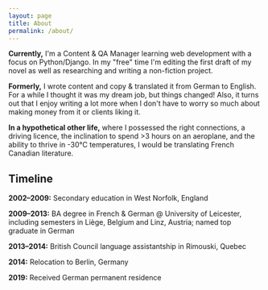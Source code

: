 ```yaml
---
layout: page
title: About
permalink: /about/
---
```


**Currently,** I'm a Content & QA Manager learning web development with a focus on Python/Django. In my "free" time I'm editing the first draft of my novel as well as researching and writing a non-fiction project.

**Formerly,** I wrote content and copy & translated it from German to English. For a while I thought it was my dream job, but things changed! Also, it turns out that I enjoy writing a lot more when I don't have to worry so much about making money from it or clients liking it.

**In a hypothetical other life,** where I possessed the right connections, a driving licence, the inclination to spend >3 hours on an aeroplane, and the ability to thrive in -30°C temperatures, I would be translating French Canadian literature.

<h2>Timeline</h2>

<strong>2002–2009:</strong> Secondary education in West Norfolk, England

<strong>2009–2013:</strong> BA degree in French & German @ University of Leicester, including semesters in Liège, Belgium and Linz, Austria; named top graduate in German

<strong>2013–2014:</strong> British Council language assistantship in Rimouski, Quebec

<strong>2014:</strong> Relocation to Berlin, Germany

<strong>2019:</strong> Received German permanent residence
